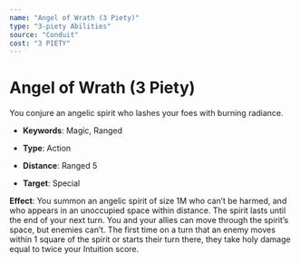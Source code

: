 ```yaml
---
name: "Angel of Wrath (3 Piety)"
type: "3-piety Abilities"
source: "Conduit"
cost: "3 PIETY"
---
```


# Angel of Wrath (3 Piety)

You conjure an angelic spirit who lashes your foes with burning radiance.


- **Keywords**: Magic, Ranged

- **Type**: Action

- **Distance**: Ranged 5

- **Target**: Special

**Effect**: You summon an angelic spirit of size 1M who can’t be harmed, and who appears in an unoccupied space within distance. The spirit lasts until the end of your next turn. You and your allies can move through the spirit’s space, but enemies can’t. The first time on a turn that an enemy moves within 1 square of the spirit or starts their turn there, they take holy damage equal to twice your Intuition score.
